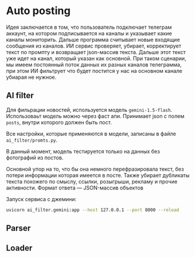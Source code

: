 
# Auto posting
Идея заключается в том, что пользователь подключает телеграм аккаунт, на котором подписывается на каналы и указывает какие каналы мониторить.
Дальше программа считывает новые входящие сообщения из каналов. ИИ сервис проверяет, убирает, корректирует текст по промпту и возвращает json-массив текста.
Дальше этот текст уже идет на канал, который указан как основной.
При таком сценарии, мы имеем постоянный поток данных их разных каналов телеграмма, при этом ИИ фильтрует что будет постится у нас на основном канале убиарая не нужное.

## AI filter
Для фильрации новостей, используется модель `gemini-1.5-flash`. Использоваьт модель можно через фаст апи.
Принимает json с полем `posts`, внутри которого должен быть пост.

Все настройки, которые применяются в модели, записаны в файле `ai_filter/promts.py`.

В данный момент, модель тестируется только на данных без фотографий из постов.

Основной упор на то, что бы она немного перефразировала текст, без потери информации которая имеется в посте.
Также убирает дубликаты текста похожего по смыслу, ссылки, розыгрыши, рекламу и прочие активности.
Формат ответа — JSON-массив объектов

Запуск сервиса с джемини:
```bash
uvicorn ai_filter.gemini:app --host 127.0.0.1 --port 8000 --reload
```

## Parser

## Loader